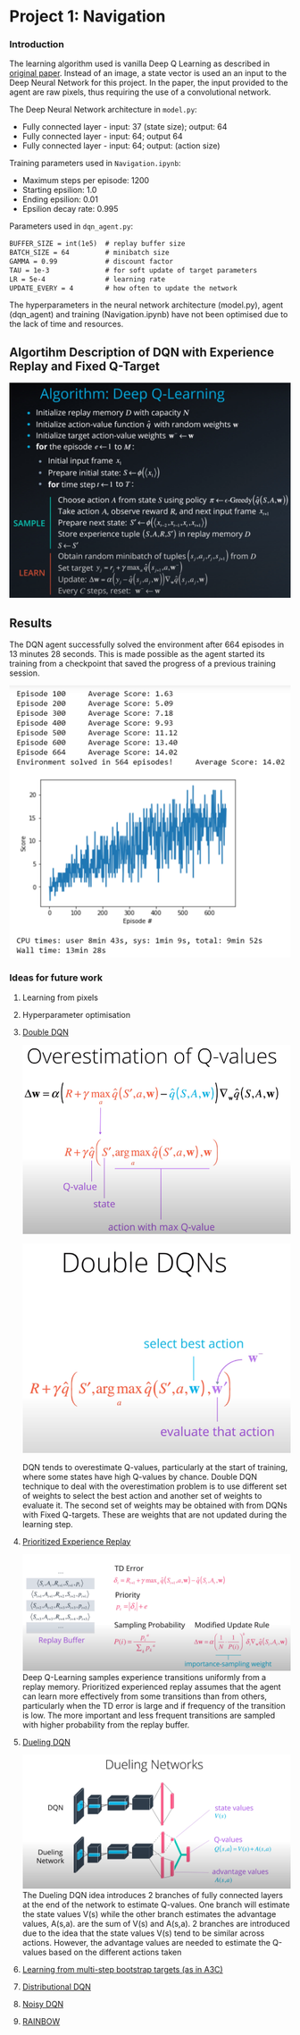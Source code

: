 # Project 1: Navigation

### Introduction

The learning algorithm used is vanilla Deep Q Learning as described in
[original paper](https://storage.googleapis.com/deepmind-media/dqn/DQNNaturePaper.pdf).
Instead of an image, a state vector is used an an input to the Deep Neural Network for this project.
In the paper, the input provided to the agent are raw pixels, thus requiring the use of a convolutional network.

The Deep Neural Network architecture in `model.py`:
* Fully connected layer - input: 37 (state size); output: 64
* Fully connected layer - input: 64; output 64
* Fully connected layer - input: 64; output: (action size)

Training parameters used in `Navigation.ipynb`:
* Maximum steps per episode: 1200
* Starting epsilion: 1.0
* Ending epsilion: 0.01
* Epsilion decay rate: 0.995

Parameters used in `dqn_agent.py`:
```
BUFFER_SIZE = int(1e5)  # replay buffer size
BATCH_SIZE = 64         # minibatch size
GAMMA = 0.99            # discount factor
TAU = 1e-3              # for soft update of target parameters
LR = 5e-4               # learning rate
UPDATE_EVERY = 4        # how often to update the network
```
The hyperparameters in the neural network architecture (model.py), agent (dqn_agent) and training (Navigation.ipynb) have not been optimised due to the lack of time and resources.
## Algortihm Description of DQN with Experience Replay and Fixed Q-Target

![algorithm](DQNAlgo.PNG)


## Results

The DQN agent successfully solved the environment after 664 episodes in 13 minutes 28 seconds.
This is made possible as the agent started its training from a checkpoint that saved the progress of a previous training session.

![results](trainingplot.PNG)
### Ideas for future work

1. Learning from pixels
2. Hyperparameter optimisation
3. [Double DQN](https://arxiv.org/abs/1509.06461)

   ![](overestimation.PNG)

   ![](Double.PNG)

   DQN tends to overestimate Q-values, particularly at the start of training,
   where some states have high Q-values by chance. Double DQN technique to deal with the overestimation problem
   is to use different set of weights to select the best action and another set of weights to evaluate it.
   The second set of weights may be obtained with from DQNs with Fixed Q-targets. These are weights that are not updated during the learning step.

4. [Prioritized Experience Replay](https://arxiv.org/abs/1511.05952)

   ![](PER.PNG)
   Deep Q-Learning samples experience transitions uniformly from a replay memory.
   Prioritized experienced replay assumes that the agent can learn more effectively
   from some transitions than from others, particularly when the TD error is large and if frequency of the transition is low.
   The more important and less frequent transitions are sampled with higher probability from the replay buffer.


5. [Dueling DQN](https://arxiv.org/abs/1511.06581)

   ![](Dueling.PNG)
   The Dueling DQN idea introduces 2 branches of fully connected layers at the end of the network to estimate Q-values.
   One branch will estimate the state values V(s) while the other branch estimates the advantage values, A(s,a).
   are the sum of V(s) and A(s,a).
   2 branches are introduced due to the idea that the state values V(s) tend to be similar across actions.
   However, the advantage values are needed to estimate the Q-values based on the different actions taken

6. [Learning from multi-step bootstrap targets (as in A3C)](https://arxiv.org/abs/1602.01783)
7. [Distributional DQN](https://arxiv.org/abs/1707.06887)
8. [Noisy DQN](https://arxiv.org/abs/1706.10295)
9. [RAINBOW](https://arxiv.org/abs/1710.02298)
